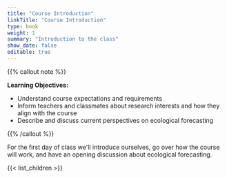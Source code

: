 ```yaml
---
title: "Course Introduction"
linkTitle: "Course Introduction"
type: book
weight: 1
summary: "Introduction to the class"
show_date: false
editable: true
---
```


{{% callout note %}}

**Learning Objectives:**
* Understand course expectations and requirements
* Inform teachers and classmates about research interests and how they align with the course
* Describe and discuss current perspectives on ecological forecasting

{{% /callout %}}

For the first day of class we'll introduce ourselves, go over how the course will work, and have an opening discussion about ecological forecasting.

{{< list_children >}}
